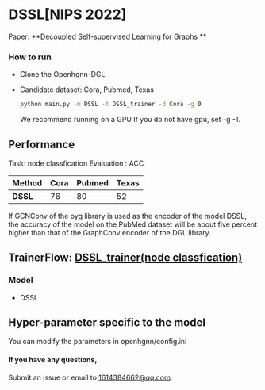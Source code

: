 # DSSL[NIPS 2022]

Paper: [**Decoupled Self-supervised Learning for Graphs
**](https://arxiv.org/pdf/2206.03601.pdf)


### How to run

- Clone the Openhgnn-DGL

- Candidate dataset: Cora, Pubmed, Texas

  ```bash
  python main.py -m DSSL -t DSSL_trainer -d Cora -g 0
  ```
  We recommend running on a GPU
  If you do not have gpu, set -g -1.

## Performance
Task: node classfication
Evaluation : ACC

| Method    |  Cora  |  Pubmed  |  Texas  |
|-----------|--------|----------|---------|
| **DSSL**  |   76   |    80    |    52   |

If GCNConv of the pyg library is used as the encoder of the model DSSL, the accuracy of the model on the PubMed dataset will be about five percent higher than that of the GraphConv encoder of the DGL library.

## TrainerFlow: [DSSL_trainer(node classfication)](../../trainerflow/DSSL_trainer.py)

### Model

- DSSL

## Hyper-parameter specific to the model

  You can modify the parameters in openhgnn/config.ini

#### If you have any questions,

  Submit an issue or email to [1614384662@qq.com](mailto:1614384662@qq.com).